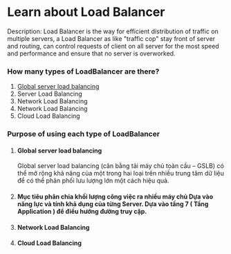 <h1>Learn about Load Balancer</h1>
<p>
Description: Load Balancer is the way for efficient distribution of traffic on multiple servers, a Load Balancer as like "traffic cop" stay front of server and routing, can control requests of client on all server for the most speed and performance and ensure that no server is overworked.
</p>


<h3>How many types of LoadBalancer are there?</h3>


<ol>
   
   <li><a href="#Section1">Global server load balancing</a></li>
   <li>Server Load Balancing</li>
   <li>Network Load Balancing</li>
   <li>Network Load Balancing</li>
   <li>Cloud Load Balancing</li>
</ol>


<h3>Purpose of using each type of LoadBalancer</h3>




<ol>
   
   <li><h4>Global server load balancing</li>
<div id="user-content-section1" dir="auto">

Global server load balancing (cân bằng tải máy chủ toàn cầu – GSLB) có thể mở rộng khả năng của một trong hai loại trên nhiều trung tâm dữ liệu để có thể phân phối lưu lượng lớn một cách hiệu quả.

</div>


<li><h4>Mục tiêu phân chia khối lượng công việc ra nhiều máy chủ
Dựa vào năng lực và tính khả dụng của từng Server.
Dựa vào tầng 7 ( Tầng Application )  để điều hướng đường truy cập.</h4></li>
<li><h4>Network Load Balancing</h4></li>
<li><h4>Cloud Load Balancing</h4></li>
</ol>












